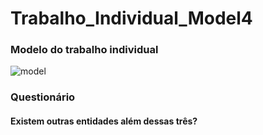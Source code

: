 # Trabalho_Individual_Model4

### Modelo do trabalho individual
![model](https://user-images.githubusercontent.com/113106798/213185767-731d2c60-8e3e-4f26-bc90-ab840f072420.png)

### Questionário 

#### Existem outras entidades além dessas três?
```Sim, achei necessários colocar a entidade professores pois fica uma coisa mais completa, poderia ter até mais entidades mas as necessárias estão no contexto.


